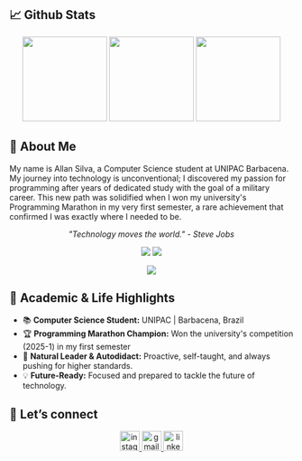 ## 📈 Github Stats

<p align="center">
  <img src="https://github-readme-stats.vercel.app/api/top-langs?username=hrsallan&layout=compact&card_width=320&langs_count=7&theme=dracula&hide_border=false" height="150" />
  <img src="https://streak-stats.demolab.com?user=hrsallan&mode=daily&theme=dracula&hide_border=false&border_radius=5" height="150" />
  <img src="https://github-readme-stats.vercel.app/api?username=hrsallan&show_icons=true&include_all_commits=true&count_private=true&theme=dracula&hide_border=false" height="150" />
</p>



## 🦾  About Me

My name is Allan Silva, a Computer Science student at UNIPAC Barbacena. My journey into technology is unconventional; I discovered my passion for programming after years of dedicated study with the goal of a military career. This new path was solidified when I won my university's Programming Marathon in my very first semester, a rare achievement that confirmed I was exactly where I needed to be.
<p align="center"><i>"Technology moves the world." - Steve Jobs</i></p>

<p align="center">
  <img src="https://img.shields.io/badge/%F0%9F%8C%8D%20%20Barbacena%2C%20Brazil-222831?style=for-the-badge&logo=homeassistant&logoColor=white" />
  <img src="https://komarev.com/ghpvc/?username=hrsallan&style=for-the-badge&color=222831" />
</p>

<div align="center">
  <img src="https://skillicons.dev/icons?i=python,c,cpp,html,css,git" />
  
</div>



## 🥇 Academic & Life Highlights

- 📚  **Computer Science Student:** UNIPAC | Barbacena, Brazil      
- 🏆  **Programming Marathon Champion:** Won the university's competition (2025-1) in my first semester                                 
-  🧠 **Natural Leader & Autodidact:** Proactive, self-taught, and always pushing for higher standards.
- 💡 **Future-Ready:** Focused and prepared to tackle the future of technology.


## 📲 Let’s connect

<div align="center">
  <a href="https://instagram.com/hrs.allan" target="_blank">
    <img src="https://img.shields.io/static/v1?message=Instagram&logo=instagram&label=&color=E4405F&logoColor=white&labelColor=&style=for-the-badge" height="35" alt="instagram logo"/>
  </a>
  <a href="mailto:hrsallanprogramador@gmail.com">
    <img src="https://img.shields.io/static/v1?message=Gmail&logo=gmail&label=&color=D14836&logoColor=white&labelColor=&style=for-the-badge" height="35" alt="gmail logo"/>
  </a>
  <a href="https://br.linkedin.com/in/allan-silva-a264b134b/" target="_blank">
    <img src="https://img.shields.io/static/v1?message=LinkedIn&logo=linkedin&label=&color=0077B5&logoColor=white&labelColor=&style=for-the-badge" height="35" alt="linkedin logo"/>
  </a>
</div>
